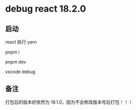 # debug react 18.2.0

## 启动

react 执行 yarn

pnpm i

pnpm dev

vscode debug

## 备注

打包后的版本好依然为 18.1.0，因为不会修改版本号后打包！！！
